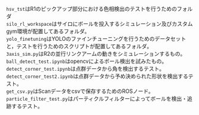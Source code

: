 `hsv_tst`はR1のピックアップ部分における色相検出のテストを行うためのフォルダ  
`silo_rl_workspace`はサイロにボールを投入するシミュレーション及びカスタムgym環境が配置してあるフォルダ。  
`yolo_finetuning`はYOLOのファインチューニングを行うためのデータセットと，テストを行うためのスクリプトが配置してあるフォルダ。  
`3axis_sim.py`はR2の並行リンクアームの動きをシミュレーションするもの。  
`ball_detect_test.ipynb`はopencvによるボール検出を試みたもの。  
`detect_corner_test.ipynb`は点群データから角を検出するテスト。  
`detect_corner_test2.ipynb`は点群データから予め決められた形状を検出するテスト。  
`get_csv.py`はScanデータをcsvで保存するためのROSノード。  
`particle_filter_test.py`はパーティクルフィルターによってボールを検出・追跡するテスト。  